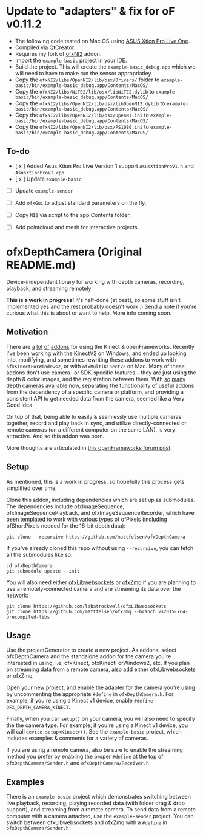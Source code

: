 # Update to "adapters" & fix for oF v0.11.2
- The following code tested on Mac OS using [ASUS Xtion Pro Live One](https://www.ebay.com/sch/i.html?_nkw=Xtion%20Pro&norover=1&mkevt=1&mkrid=711-156598-679417-4&mkcid=2&mkscid=102&keyword=xtion%20pro&crlp=435090577636_&MT_ID=585586&geo_id=10232&rlsatarget=kwd-298545702222&adpos=&device=c&mktype=&loc=1012782&poi=&abcId=1141816&cmpgn=6540188525&sitelnk=&adgroupid=80192734722&network=g&matchtype=b&gclid=Cj0KCQjwqNqkBhDlARIsAFaxvwzRqRFnLAOUf-khhaAQCMJdaMFRvWPwZikd99nu6FkNim8EV9erwHQaAuBLEALw_wcB).
- Compiled via QtCreator.
- Requires my fork of [ofxNI2](https://github.com/alptugan/ofxNI2/tree/master) addon.
- Import the `example-basic` project in your IDE. 
- Build the project. This will create the `example-basic_debug.app` which we will need to have to make run the sensor appropriatley. 
- Copy the `ofxNI2/libs/OpenNI2/lib/osx/Drivers/` folder to `example-basic/bin/example-basic_debug.app/Contents/MacOS/`
- Copy the `ofxNI2/libs/NiTE2/lib/osx/libNiTE2.dylib` to `example-basic/bin/example-basic_debug.app/Contents/MacOS/`
- Copy the `ofxNI2/libs/OpenNI2/lib/osx/libOpenNI2.dylib` to `example-basic/bin/example-basic_debug.app/Contents/MacOS/`
- Copy the `ofxNI2/libs/OpenNI2/lib/osx/OpenNI.ini` to `example-basic/bin/example-basic_debug.app/Contents/MacOS/`
- Copy the `ofxNI2/libs/OpenNI2/lib/osx/PS1080.ini` to `example-basic/bin/example-basic_debug.app/Contents/MacOS/`


## To-do
- [ x ] Added Asus Xtion Pro Live Version 1 support `AsusXtionProV1.h` and `AsusXtionProV1.cpp` 
- [ x ] Update `example-basic`
- [ ] Update `example-sender`
- [ ] Add `ofxGui` to adjust standard parameters on the fly.
- [ ] Copy `NI2` via script to the app Contents folder.
- [ ] Add pointcloud and mesh for interactive projects.





# ofxDepthCamera (Original README.md)

Device-independent library for working with depth cameras, recording, playback, and streaming remotely

**This is a work in progress!** It's half-done (at best), so some stuff isn't implemented yes and the rest probably doesn't work :) Send a note if you're curious what this is about or want to help. More info coming soon.

## Motivation

There are [a](https://github.com/genekogan/ofxKinectProjectorToolkit) [lot](https://github.com/kylemcdonald/ofxVirtualKinect) [of](https://github.com/dasaki/ofxKinectBlobTracker) [addons](https://github.com/toyoshim/ofxRemoteKinect) for using the Kinect & openFrameworks. Recently I've been working with the KinectV2 on Windows, and ended up looking into, modifying, and sometimes rewriting these addons to work with `ofxKinectForWindows2`, or with `ofxMultiKinectV2` on Mac. Many of these addons don't use camera- or SDK-specific features – they are just using the depth & color images, and the registration between them. With [so](http://www.xbox.com/en-US/xbox-360/accessories/kinect) [many](http://www.xbox.com/en-US/xbox-one/accessories/kinect-for-xbox-one) [depth](http://click.intel.com/intel-realsense-developer-kit.html) [cameras](https://orbbec3d.com) [available](http://structure.io) [now](https://www.asus.com/3D-Sensor/), separating the functionality of useful addons from the dependency of a specific camera or platform, and providing a consistent API to get needed data from the camera, seemed like a Very Good Idea.

On top of that, being able to easily & seamlessly use multiple cameras together, record and play back in sync, and utilize directly-connected or remote cameras (on a different computer on the same LAN), is very attractive. And so this addon was born.

More thoughts are articulated in [this openFrameworks forum post](http://forum.openframeworks.cc/t/new-addon-ofxdepthcamera/20987).


## Setup

As mentioned, this is a work in progress, so hopefully this process gets simplified over time.

Clone this addon, including dependencies which are set up as submodules. The dependencies include ofxImageSequence, ofxImageSequencePlayback, and ofxImageSequenceRecorder, which have been templated to work with various types of ofPixels (including ofShortPixels needed for the 16-bit depth data):

```
git clone --recursive https://github.com/mattfelsen/ofxDepthCamera
```

If you've already cloned this repo without using `--recursive`, you can fetch all the submodules like so:

```
cd ofxDepthCamera
git submodule update --init
```

You will also need either [ofxLibwebsockets](https://github.com/labatrockwell/ofxLibwebsockets) or [ofxZmq](https://github.com/mattfelsen/ofxZmq/tree/vs2015-x64-precompiled-libs) if you are planning to use a remotely-connected camera and are streaming its data over the network:

```
git clone https://github.com/labatrockwell/ofxLibwebsockets
git clone https://github.com/mattfelsen/ofxZmq --branch vs2015-x64-precompiled-libs
```

## Usage

Use the projectGenerator to create a new project. As addons, select ofxDepthCamera and the standalone addon for the camera you're interested in using, i.e. ofxKinect, ofxKinectForWindows2, etc. If you plan on streaming data from a remote camera, also add either ofxLibwebsockets or ofxZmq.

Open your new project, and enable the adapter for the camera you're using by uncommenting the appropriate `#define` in `ofxDepthCamera.h`. For example, if you're using a Kinect v1 device, enable `#define OFX_DEPTH_CAMERA_KINECT`.

Finally, when you call `setup()` on your camera, you will also need to specify the the camera type. For example, if you're using a Kinect v1 device, you will call `device.setup<Kinect>()`. See the `example-basic` project, which includes examples & comments for a variety of cameras.

If you are using a remote camera, also be sure to enable the streaming method you prefer by enabling the proper `#define` at the top of `ofxDepthCamera/Sender.h` and `ofxDepthCamera/Receiver.h`

## Examples

There is an `example-basic` project which demonstrates switching between live playback, recording, playing recorded data (with folder drag & drop support), and streaming from a remote camera. To send data from a remote computer with a camera attached, use the `example-sender` project. You can switch between ofxLibwebsockets and ofxZmq with a `#define` in `ofxDepthCamera/Sender.h`
